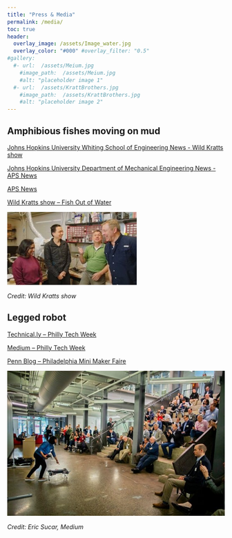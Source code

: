 ```yaml
---
title: "Press & Media"
permalink: /media/
toc: true
header:
  overlay_image: /assets/Image_water.jpg
  overlay_color: "#000" #overlay_filter: "0.5"
#gallery:
  #- url:  /assets/Meium.jpg
    #image_path:  /assets/Meium.jpg
    #alt: "placeholder image 1"
  #- url:  /assets/KrattBrothers.jpg
    #image_path:  /assets/KrattBrothers.jpg
    #alt: "placeholder image 2"
---
```

## Amphibious fishes moving on mud
[Johns Hopkins University Whiting School of Engineering News - Wild Kratts show](https://engineering.jhu.edu/news/pbss-wild-kratts-visit-chen-lis-terradynamics-lab/)

[Johns Hopkins University Department of Mechanical Engineering News - APS News](https://me.jhu.edu/news/phd-student-shares-work-on-robotics-inspired-by-mudskippers-at-american-physical-society-march-meeting/)

[APS News](https://www.aps.org/apsnews/2024/04/mudskippers-jellyfish-inspire-robot-designs)

[Wild Kratts show – Fish Out of Water](https://pbskids.org/videos/watch/fish-out-of-water/1485713) 

![](/assets/KrattBrothers.jpg)

*Credit: Wild Kratts show*

## Legged robot
[Technical.ly – Philly Tech Week](https://technical.ly/startups/pennovation-robotics-hub-bots-showcase-philly-tech-week/)

[Medium – Philly Tech Week](https://medium.com/penn-engineering/for-philly-tech-week-a-showcase-for-cutting-edge-robots-ff8d36988a35)

[Penn Blog – Philadelphia Mini Maker Faire](https://blog.seas.upenn.edu/penn-engineering-featured-at-philly-s-first-mini-maker-faire-88f4e6f64324/)

![](/assets/Meium.jpg)

*Credit: Eric Sucar, Medium*
